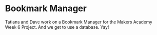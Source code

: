 Bookmark Manager
================

Tatiana and Dave work on a Bookmark Manager for the Makers Academy Week 6 Project.
And we get to use a database. Yay!